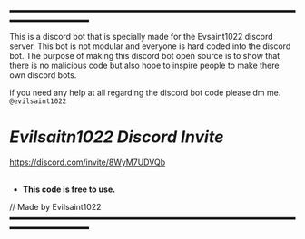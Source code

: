 ▬▬▬▬▬▬▬▬▬▬▬▬▬▬▬▬▬▬▬▬▬▬▬▬▬▬▬▬▬▬▬▬▬▬▬▬▬▬▬▬▬▬▬▬▬▬

This is a discord bot that is specially made for the Evsaint1022 discord server. This bot is not modular and everyone is hard coded into the discord bot.
The purpose of making this discord bot open source is to show that there is no malicious code but also hope to inspire people to make there own discord bots.

if you need any help at all regarding the discord bot code please dm me.   
`@evilsaint1022`

# _Evilsaitn1022 Discord Invite_   
https://discord.com/invite/8WyM7UDVQb                              
‎ 
‎ 
- **This code is free to use.**

// Made by Evilsaint1022
▬▬▬▬▬▬▬▬▬▬▬▬▬▬▬▬▬▬▬▬▬▬▬▬▬▬▬▬▬▬▬▬▬▬▬▬▬▬▬▬▬▬▬▬▬▬

